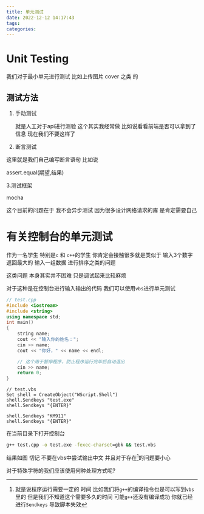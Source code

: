 ```yaml
---
title: 单元测试
date: 2022-12-12 14:17:43
tags:
categories:
---
```


# Unit Testing

我们对于最小单元进行测试 比如上传图片 cover 之类 的 



## 测试方法

1.   手动测试

     就是人工对于api进行测验 这个其实我经常做 比如说看看前端是否可以拿到了信息 现在我们不要这样了  

2.   断言测试

这里就是我们自己编写断言语句 比如说 

assert.equal(期望,结果)

3.测试框架

mocha 

这个目前的问题在于 我不会异步测试 因为很多设计网络请求的库 是肯定需要自己



# 有关控制台的单元测试

作为一名学生 特别是`c` 和 `c++`的学生 你肯定会接触很多就是类似于 输入3个数字 返回最大的 输入一组数据 进行排序之类的问题 

这类问题 本身其实并不困难 只是调试起来比较麻烦 

对于这种是在控制台进行输入输出的代码 我们可以使用`vbs`进行单元测试 

```cpp
// test.cpp
#include <iostream>
#include <string>
using namespace std;
int main()
{
    string name;
    cout << "输入你的姓名：";
    cin >> name;
    cout << "你好，" << name << endl;

    // 这个用于暂停程序，防止程序运行完毕后自动退出
    cin >> name;
    return 0;
}
```

```vbs
// test.vbs
Set shell = CreateObject("WScript.Shell")
shell.Sendkeys "test.exe"
shell.Sendkeys "{ENTER}"

shell.Sendkeys "KM911"
shell.Sendkeys "{ENTER}"
```

在当前目录下打开控制台

```cmd
g++ test.cpp -o test.exe -fexec-charset=gbk && test.vbs
```

结果如图 	切记 不要在vbs中尝试输出中文 并且对于存在[^阻塞]的问题要小心

对于特殊字符的我们应该使用何种处理方式呢?







[^阻塞]: 就是说程序运行需要一定的 时间 比如我们将`g++`的编译指令也是可以写到`vbs`里的 但是我们不知道这个需要多久的时间 可能`g++`还没有编译成功 你就已经进行`Sendkeys` 导致脚本失效



